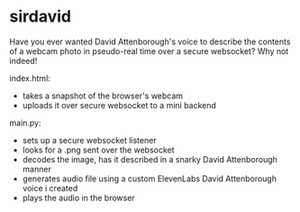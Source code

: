 # sirdavid
Have you ever wanted David Attenborough's voice to describe the contents of a webcam photo in pseudo-real time over a secure websocket? Why not indeed! 

index.html:
* takes a snapshot of the browser's webcam
* uploads it over secure websocket to a mini backend 

main.py:
* sets up a secure websocket listener
* looks for a .png sent over the websocket
* decodes the image, has it described in a snarky David Attenborough manner
* generates audio file using a custom ElevenLabs David Attenborough voice i created 
* plays the audio in the browser


